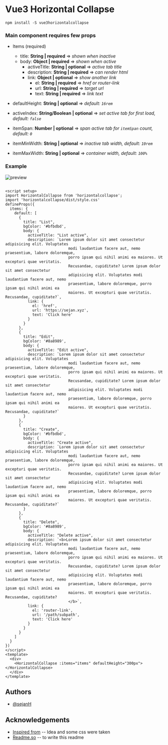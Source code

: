 # Vue3 Horizontal Collapse
```npm install -S vue3horizontalcollapse```
### Main component requires few props
* Items (required)
    + title: **String | required** => _shown when inactive_
    + body: **Object | required** => _shown when active_
        + activeTitle: **String | optional** => _active tab title_
        + description: **String | required** => _can render html_
        + link: **Object | optional** => _show another link_
            - el: **String | required** => _href or router-link_
            - url: **String | required** => _target url_
            - text: **String | required** => _link text_

* defaultHeight: **String | optional** => _default: ```16rem```_

* activeIndex: **String/Boolean | optional** => _set active tab for first load, default: ```false```_ 

* itemSpan: **Number | optional** => _span active tab for ```itemSpan``` count, default: ```0```_

* itemMinWidth: **String | optional** => _inactive tab width, default: ```10rem```_

* itemMaxWidth: **String | optional** => _container width, default: ```100%```_

### Example
![preview](https://github.com/sejanH/vue3horizontalcollapse/raw/main/previewimage.gif)
```

<script setup>
import HorizontalCollapse from 'horizontalcollapse';
import 'horizontalcollapse/dist/style.css'
defineProps({
  items: {
    default: [
      {
        title: "List",
        bgColor: '#bfbdbd',
        body: {
          activeTitle: "List active",
          description: `Lorem ipsum dolor sit amet consectetur adipisicing elit. Voluptates
                            modi laudantium facere aut, nemo praesentium, labore doloremque,
                            porro ipsam qui nihil animi ea maiores. Ut excepturi quae veritatis.
                            Recusandae, cupiditate? Lorem ipsum dolor sit amet consectetur
                            adipisicing elit. Voluptates modi laudantium facere aut, nemo
                            praesentium, labore doloremque, porro ipsam qui nihil animi ea
                            maiores. Ut excepturi quae veritatis. Recusandae, cupiditate?`,
          link: {
            el: 'href',
            url: 'https://sejan.xyz',
            text: 'Click here'
          }
        }
      },
      {
        title: "Edit",
        bgColor: '#8a8989',
        body: {
          activeTitle: "Edit active",
          description: `Lorem ipsum dolor sit amet consectetur adipisicing elit. Voluptates
                            modi laudantium facere aut, nemo praesentium, labore doloremque,
                            porro ipsam qui nihil animi ea maiores. Ut excepturi quae veritatis.
                            Recusandae, cupiditate? Lorem ipsum dolor sit amet consectetur
                            adipisicing elit. Voluptates modi laudantium facere aut, nemo
                            praesentium, labore doloremque, porro ipsam qui nihil animi ea
                            maiores. Ut excepturi quae veritatis. Recusandae, cupiditate?`
        }
      },
      {
        title: "Create",
        bgColor: '#bfbdbd',
        body: {
          activeTitle: "Create active",
          description: `Lorem ipsum dolor sit amet consectetur adipisicing elit. Voluptates
                            modi laudantium facere aut, nemo praesentium, labore doloremque,
                            porro ipsam qui nihil animi ea maiores. Ut excepturi quae veritatis.
                            Recusandae, cupiditate? Lorem ipsum dolor sit amet consectetur
                            adipisicing elit. Voluptates modi laudantium facere aut, nemo
                            praesentium, labore doloremque, porro ipsam qui nihil animi ea
                            maiores. Ut excepturi quae veritatis. Recusandae, cupiditate?`
        }
      },
      {
        title: "Delete",
        bgColor: '#8a8989',
        body: {
          activeTitle: "Delete active",
          description: `<b>Lorem ipsum dolor sit amet consectetur adipisicing elit. Voluptates
                            modi laudantium facere aut, nemo praesentium, labore doloremque,
                            porro ipsam qui nihil animi ea maiores. Ut excepturi quae veritatis.
                            Recusandae, cupiditate? Lorem ipsum dolor sit amet consectetur
                            adipisicing elit. Voluptates modi laudantium facere aut, nemo
                            praesentium, labore doloremque, porro ipsam qui nihil animi ea
                            maiores. Ut excepturi quae veritatis. Recusandae, cupiditate?
                            </b>`,
          link: {
            el: 'router-link',
            url: '/path/subpath',
            text: 'Click here'
          }
        }
      }
    ]
  }
})
</script>
<template>
  <div>
    <HorizontalCollapse :items="items" defaultHeight="300px"></HorizontalCollapse>
  </div>
</template>
```
## Authors

- [@sejanH](https://www.github.com/sejanH)


## Acknowledgements

 - [Inspired from](https://codepen.io/adrianparr/pen/ywKRPg)  -- Idea and some css were taken
 - [Readme.so](https://readme.so/) -- to write this readme

